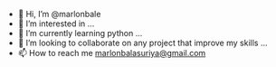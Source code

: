 - 👋 Hi, I’m @marlonbale
- 👀 I’m interested in ...
- 🌱 I’m currently learning python ...
- 💞️ I’m looking to collaborate on any project that improve my skills ...
- 📫 How to reach me marlonbalasuriya@gmail.com

<!---
marlonbale/marlonbale is a ✨ special ✨ repository because its `README.md` (this file) appears on your GitHub profile.
You can click the Preview link to take a look at your changes.
--->
